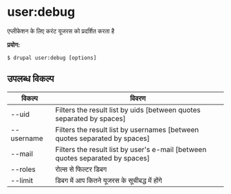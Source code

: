 # user:debug
एप्लीकेशन के लिए करंट यूजरस को प्रदर्शित करता है

**प्रयोग:**
```
$ drupal user:debug [options]
```

## उपलब्ध विकल्प
विकल्प | विवरण
-------|-------------
--uid | Filters the result list by uids [between quotes separated by spaces]
--username | Filters the result list by usernames [between quotes separated by spaces]
--mail | Filters the result list by user's e-mail [between quotes separated by spaces]
--roles | रोल्स से फिल्टर डिबग
--limit | डिबग में आप कितने यूजरस के सूचीबद्ध में होंगे
